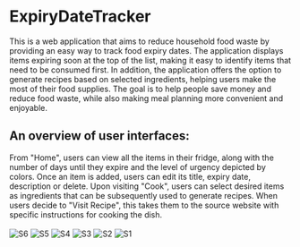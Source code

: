 # ExpiryDateTracker
This is a web application that aims to reduce household food waste by providing an easy way to track food expiry dates. 
The application displays items expiring soon at the top of the list, making it easy to identify items that need to be consumed first. In addition, the application offers the option to generate recipes based on selected ingredients, helping users make the most of their food supplies. The goal is to help people save money and reduce food waste, while also making meal planning more convenient and enjoyable.

## An overview of user interfaces:
From "Home", users can view all the items in their fridge, along with the number of days until they expire and the level of urgency depicted by colors. Once an item is added, users can edit its title, expiry date, description or delete. Upon visiting "Cook", users can select desired items as ingredients that can be subsequently used to generate recipes. When users decide to "Visit Recipe", this takes them to the source website with specific instructions for cooking the dish.
<br>
<br>
![S6](https://user-images.githubusercontent.com/110277668/230890460-2f5961ca-21bd-4be2-b6d1-330b06a8ec8d.png)
![S5](https://user-images.githubusercontent.com/110277668/230890446-e62a0441-5683-44bd-862d-03c522f1e394.png)
![S4](https://user-images.githubusercontent.com/110277668/230890438-c988cb97-9bf0-4ca1-be3b-9a06a9ff96e0.png)
![S3](https://user-images.githubusercontent.com/110277668/230890419-566863cc-741d-4056-b410-115a12fbffd4.png)
![S2](https://user-images.githubusercontent.com/110277668/230890402-99fd9933-7321-4143-9f62-8628a33388f5.png)
![S1](https://user-images.githubusercontent.com/110277668/230890330-3a6ff940-9294-4258-a040-e5e3fdc7f2eb.png)




